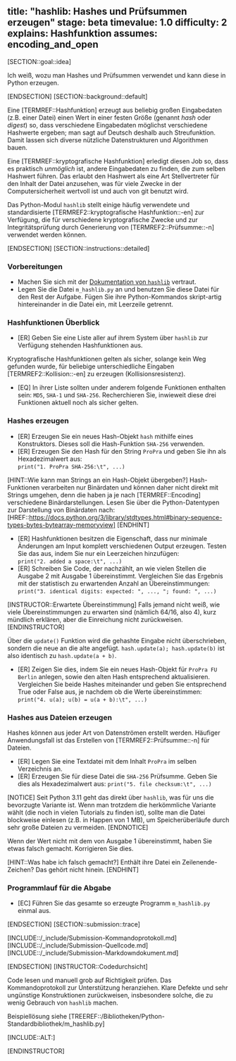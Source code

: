 title: "hashlib: Hashes und Prüfsummen erzeugen"
stage: beta
timevalue: 1.0
difficulty: 2
explains: Hashfunktion
assumes: encoding_and_open
---

[SECTION::goal::idea]

Ich weiß, wozu man Hashes und Prüfsummen verwendet und kann diese in Python erzeugen.

[ENDSECTION]
[SECTION::background::default]

Eine [TERMREF::Hashfunktion] erzeugt aus beliebig großen Eingabedaten (z.B. einer Datei) einen 
Wert in einer festen Größe (genannt _hash_ oder _digest_) so, dass verschiedene Eingabedaten
möglichst verschiedene Hashwerte ergeben; man sagt auf Deutsch deshalb auch Streufunktion.
Damit lassen sich diverse nützliche Datenstrukturen und Algorithmen bauen.

Eine [TERMREF::kryptografische Hashfunktion] erledigt diesen Job so, dass es praktisch _unmöglich_ ist,
andere Eingabedaten zu finden, die zum selben Hashwert führen.
Das erlaubt den Hashwert als eine Art Stellvertreter für den Inhalt der Datei anzusehen,
was für viele Zwecke in der Computersicherheit wertvoll ist und auch von git benutzt wird.

Das Python-Modul `hashlib` stellt einige häufig verwendete und standardisierte 
[TERMREF2::kryptografische Hashfunktion::-en] zur Verfügung, die für verschiedene 
kryptografische Zwecke und zur Integritätsprüfung durch Generierung von 
[TERMREF2::Prüfsumme::-n] verwendet werden können.

[ENDSECTION]
[SECTION::instructions::detailed]

### Vorbereitungen

- Machen Sie sich mit der
  [Dokumentation von `hashlib`](https://docs.python.org/3.11/library/hashlib.html) vertraut.
- Legen Sie die Datei `m_hashlib.py` an und benutzen Sie diese Datei für den Rest der Aufgabe. 
  Fügen Sie ihre Python-Kommandos skript-artig hintereinander in die Datei ein, mit Leerzeile getrennt.

### Hashfunktionen Überblick

- [ER] Geben Sie eine Liste aller auf ihrem System über `hashlib` zur Verfügung stehenden 
  Hashfunktionen aus.

Kryptografische Hashfunktionen gelten als sicher, solange kein Weg gefunden wurde, für beliebige 
unterschiedliche Eingaben [TERMREF2::Kollision::-en] zu erzeugen (Kollisionsresistenz).

- [EQ] In ihrer Liste sollten under anderem folgende Funktionen enthalten sein: `MD5`, `SHA-1` und
  `SHA-256`. Recherchieren Sie, inwieweit diese drei Funktionen aktuell noch als sicher gelten.


### Hashes erzeugen

- [ER] Erzeugen Sie ein neues Hash-Objekt `hash` mithilfe eines Konstruktors. Dieses soll die
  Hash-Funktion `SHA-256` verwenden.
- [ER] Erzeugen Sie den Hash für den String `ProPra` und geben Sie ihn als Hexadezimalwert aus:  
  `print("1. ProPra SHA-256:\t", ...)`

[HINT::Wie kann man Strings an ein Hash-Objekt übergeben?]
Hash-Funktionen verarbeiten nur Binärdaten und können daher nicht direkt mit
Strings umgehen, denn die haben ja je nach [TERMREF::Encoding] verschiedene Binärdarstellungen. 
Lesen Sie über die Python-Datentypen zur Darstellung von Binärdaten nach:
[HREF::https://docs.python.org/3/library/stdtypes.html#binary-sequence-types-bytes-bytearray-memoryview]
[ENDHINT]

- [ER] Hashfunktionen besitzen die Eigenschaft, dass nur minimale Änderungen am Input komplett 
  verschiedenen Output erzeugen. Testen Sie das aus, indem Sie nur ein Leerzeichen hinzufügen:  
  `print("2. added a space:\t", ...)`
- [ER] Schreiben Sie Code, der nachzählt, an wie vielen Stellen die Ausgabe 2 mit Ausgabe 1
  übereinstimmt. Vergleichen Sie das Ergebnis mit der statistisch zu erwartenden Anzahl an 
  Übereinstimmungen: 
  `print("3. identical digits: expected: ", ..., "; found: ", ...)`

[INSTRUCTOR::Erwartete Übereinstimmung]
Falls jemand nicht weiß, wie viele Übereinstimmungen zu erwarten sind (nämlich 64/16, also 4), 
kurz mündlich erklären, aber die Einreichung nicht zurückweisen.
[ENDINSTRUCTOR]

Über die `update()` Funktion wird die gehashte Eingabe nicht überschrieben, sondern die neue an die 
alte angefügt. `hash.update(a); hash.update(b)` ist also identisch zu `hash.update(a + b)`.

- [ER] Zeigen Sie dies, indem Sie ein neues Hash-Objekt für `ProPra FU Berlin` anlegen, sowie den 
  alten Hash entsprechend aktualisieren. Vergleichen Sie beide Hashes miteinander und geben Sie 
  entsprechend True oder False aus, je nachdem ob die Werte übereinstimmen: 
  `print("4. u(a); u(b) = u(a + b):\t", ...)`


### Hashes aus Dateien erzeugen

Hashes können aus jeder Art von Datenströmen erstellt werden. Häufiger Anwendungsfall ist das 
Erstellen von [TERMREF2::Prüfsumme::-n] für Dateien.

- [ER] Legen Sie eine Textdatei mit dem Inhalt `ProPra` im selben Verzeichnis an.
- [ER] Erzeugen Sie für diese Datei die `SHA-256` Prüfsumme.
  Geben Sie dies als Hexadezimalwert aus: 
  `print("5. file checksum:\t", ...)`

[NOTICE]
Seit Python 3.11 geht das direkt über `hashlib`, was für uns die bevorzugte Variante ist.
Wenn man trotzdem die herkömmliche Variante wählt (die noch in vielen Tutorials zu finden ist), 
sollte man die Datei blockweise einlesen (z.B. in Happen von 1 MB), um Speicherüberläufe durch 
sehr große Dateien zu vermeiden.
[ENDNOTICE]

Wenn der Wert nicht mit dem von Ausgabe 1 übereinstimmt, haben Sie etwas falsch gemacht.
Korrigieren Sie dies.

[HINT::Was habe ich falsch gemacht?]
Enthält ihre Datei ein Zeilenende-Zeichen? Das gehört nicht hinein.
[ENDHINT]


### Programmlauf für die Abgabe

- [EC] Führen Sie das gesamte so erzeugte Programm `m_hashlib.py` einmal aus.

[ENDSECTION]
[SECTION::submission::trace]

[INCLUDE::/_include/Submission-Kommandoprotokoll.md]
[INCLUDE::/_include/Submission-Quellcode.md]
[INCLUDE::/_include/Submission-Markdowndokument.md]

[ENDSECTION]
[INSTRUCTOR::Codedurchsicht]

Code lesen und manuell grob auf Richtigkeit prüfen.
Das Kommandoprotokoll zur Unterstützung heranziehen.
Klare Defekte und sehr ungünstige Konstruktionen zurückweisen,
insbesondere solche, die zu wenig Gebrauch von `hashlib` machen.

Beispiellösung siehe [TREEREF::/Bibliotheken/Python-Standardbibliothek/m_hashlib.py]

[INCLUDE::ALT:]

[ENDINSTRUCTOR]